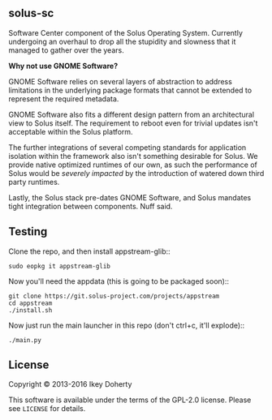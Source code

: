 solus-sc
--------

Software Center component of the Solus Operating System. Currently undergoing
an overhaul to drop all the stupidity and slowness that it managed to gather
over the years.


**Why not use GNOME Software?**

GNOME Software relies on several layers of abstraction to address limitations
in the underlying package formats that cannot be extended to represent the
required metadata.

GNOME Software also fits a different design pattern from an architectural view
to Solus itself. The requirement to reboot even for trivial updates isn't
acceptable within the Solus platform.

The further integrations of several competing standards for application isolation
within the framework also isn't something desirable for Solus. We provide native
optimized runtimes of our own, as such the performance of Solus  would be
*severely impacted* by the introduction of watered down third party runtimes.

Lastly, the Solus stack pre-dates GNOME Software, and Solus mandates tight integration
between components. Nuff said.


Testing
-------

Clone the repo, and then install appstream-glib::

    sudo eopkg it appstream-glib

Now you'll need the appdata (this is going to be packaged soon)::

    git clone https://git.solus-project.com/projects/appstream
    cd appstream
    ./install.sh

Now just run the main launcher in this repo (don't ctrl+c, it'll explode)::

    ./main.py

License
-------

Copyright © 2013-2016 Ikey Doherty

This software is available under the terms of the GPL-2.0 license.
Please see `LICENSE` for details.
